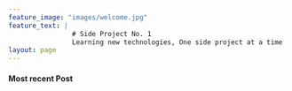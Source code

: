 ```yaml
---
feature_image: "images/welcome.jpg"
feature_text: |
                # Side Project No. 1
                Learning new technologies, One side project at a time
layout: page
---
```


#### Most recent Post